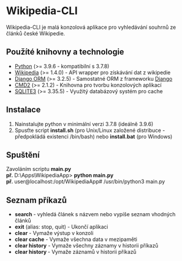 # Wikipedia-CLI

Wikipedia-CLI je malá konzolová aplikace pro vyhledávání souhrnů ze článků české Wikipedie.

## Použíté knihovny a technologie
- [Python](https://www.python.org/) (>= 3.9.6 - kompatibilní s 3.7.8)
- [Wikipedia](https://github.com/goldsmith/Wikipedia/) (>= 1.4.0) - API wrapper pro získávání dat z wikipedie
- [Django ORM](https://github.com/dancaron/Django-ORM) (>= 3.2.5) - Samostatné ORM z frameworku [Django](https://www.djangoproject.com/)
- [CMD2](https://github.com/python-cmd2/cmd2) (>= 2.1.2) - Knihovna pro tvorbu konzolových aplikací
- [SQLITE3](https://docs.python.org/3/library/sqlite3.html) (>= 3.35.5) - Využitý databázový systém pro cache

## Instalace
1. Nainstalujte python v minimální verzi 3.7.8 (ideálně 3.9.6)
2. Spusťte script **install.sh** (pro Unix/Linux založené distribuce - předpokládá existenci /bin/bash) nebo **install.bat** (pro Windows)

## Spuštění
Zavoláním scriptu **main.py**  
**př.** D:\Apps\WikipediaApp\> **python main.py**  
**př.** user@localhost:/opt/WikipediaApp# /usr/bin/python3 main.py   

## Seznam příkazů
- **search <text>** - vyhledá článek s názvem <text> nebo vypíše seznam vhodných článků  
- **exit** (alias: stop, quit) - Ukončí aplikaci  
- **clear** - Vymaže výstup v konzoli
- **clear cache** - Vymaže všechna data v mezipaměti
- **clear history** - Vymaže všechny záznamy v historii příkazů
- **clear history <n>** - Vymaže <n> záznamů v historii příkazů
